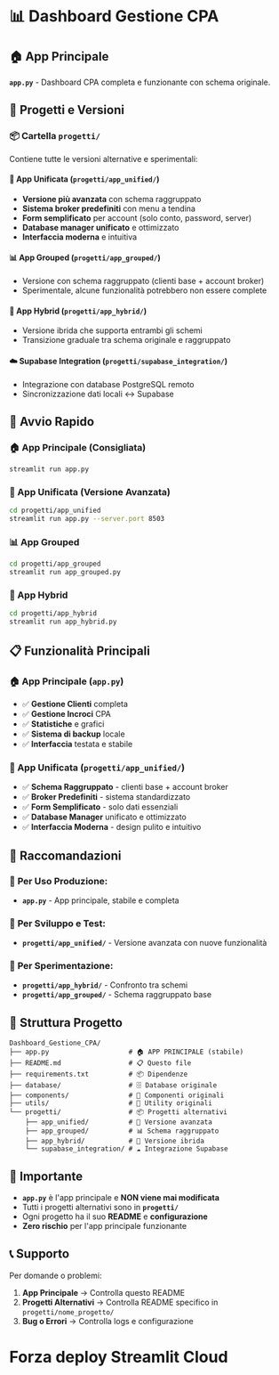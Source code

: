 # 📊 Dashboard Gestione CPA

## 🏠 App Principale
**`app.py`** - Dashboard CPA completa e funzionante con schema originale.

## 🚀 Progetti e Versioni

### 📦 Cartella `progetti/`
Contiene tutte le versioni alternative e sperimentali:

#### 🎯 **App Unificata** (`progetti/app_unified/`)
- **Versione più avanzata** con schema raggruppato
- **Sistema broker predefiniti** con menu a tendina
- **Form semplificato** per account (solo conto, password, server)
- **Database manager unificato** e ottimizzato
- **Interfaccia moderna** e intuitiva

#### 📊 **App Grouped** (`progetti/app_grouped/`)
- Versione con schema raggruppato (clienti base + account broker)
- Sperimentale, alcune funzionalità potrebbero non essere complete

#### 🔄 **App Hybrid** (`progetti/app_hybrid/`)
- Versione ibrida che supporta entrambi gli schemi
- Transizione graduale tra schema originale e raggruppato

#### ☁️ **Supabase Integration** (`progetti/supabase_integration/`)
- Integrazione con database PostgreSQL remoto
- Sincronizzazione dati locali ↔ Supabase

## 🚀 Avvio Rapido

### 🏠 App Principale (Consigliata)
```bash
streamlit run app.py
```

### 🎯 App Unificata (Versione Avanzata)
```bash
cd progetti/app_unified
streamlit run app.py --server.port 8503
```

### 📊 App Grouped
```bash
cd progetti/app_grouped
streamlit run app_grouped.py
```

### 🔄 App Hybrid
```bash
cd progetti/app_hybrid
streamlit run app_hybrid.py
```

## 📋 Funzionalità Principali

### 🏠 App Principale (`app.py`)
- ✅ **Gestione Clienti** completa
- ✅ **Gestione Incroci** CPA
- ✅ **Statistiche** e grafici
- ✅ **Sistema di backup** locale
- ✅ **Interfaccia** testata e stabile

### 🎯 App Unificata (`progetti/app_unified/`)
- ✅ **Schema Raggruppato** - clienti base + account broker
- ✅ **Broker Predefiniti** - sistema standardizzato
- ✅ **Form Semplificato** - solo dati essenziali
- ✅ **Database Manager** unificato e ottimizzato
- ✅ **Interfaccia Moderna** - design pulito e intuitivo

## 🎯 Raccomandazioni

### 🥇 **Per Uso Produzione:**
- **`app.py`** - App principale, stabile e completa

### 🥈 **Per Sviluppo e Test:**
- **`progetti/app_unified/`** - Versione avanzata con nuove funzionalità

### 🥉 **Per Sperimentazione:**
- **`progetti/app_hybrid/`** - Confronto tra schemi
- **`progetti/app_grouped/`** - Schema raggruppato base

## 🔧 Struttura Progetto

```
Dashboard_Gestione_CPA/
├── app.py                    # 🏠 APP PRINCIPALE (stabile)
├── README.md                 # 📋 Questo file
├── requirements.txt          # 📦 Dipendenze
├── database/                 # 🗄️ Database originale
├── components/               # 🧩 Componenti originali
├── utils/                    # 🔧 Utility originali
└── progetti/                 # 📦 Progetti alternativi
    ├── app_unified/          # 🎯 Versione avanzata
    ├── app_grouped/          # 📊 Schema raggruppato
    ├── app_hybrid/           # 🔄 Versione ibrida
    └── supabase_integration/ # ☁️ Integrazione Supabase
```

## 🚨 Importante

- **`app.py`** è l'app principale e **NON viene mai modificata**
- Tutti i progetti alternativi sono in **`progetti/`**
- Ogni progetto ha il suo **README** e **configurazione**
- **Zero rischio** per l'app principale funzionante

## 📞 Supporto

Per domande o problemi:
1. **App Principale** → Controlla questo README
2. **Progetti Alternativi** → Controlla README specifico in `progetti/nome_progetto/`
3. **Bug o Errori** → Controlla logs e configurazione
# Forza deploy Streamlit Cloud
